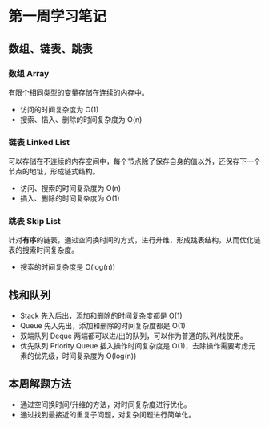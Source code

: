 # 第一周学习笔记

## 数组、链表、跳表

### 数组 Array

有限个相同类型的变量存储在连续的内存中。

- 访问的时间复杂度为 O(1)
- 搜索、插入、删除的时间复杂度为 O(n)

### 链表 Linked List

可以存储在不连续的内存空间中，每个节点除了保存自身的值以外，还保存下一个节点的地址，形成链式结构。

- 访问、搜索的时间复杂度为 O(n)
- 插入、删除的时间复杂度为 O(1)

### 跳表 Skip List

针对**有序**的链表，通过空间换时间的方式，进行升维，形成跳表结构，从而优化链表的搜索时间复杂度。

- 搜索的时间复杂度是 O(log(n))

## 栈和队列

- Stack 先入后出，添加和删除的时间复杂度都是 O(1)
- Queue 先入先出，添加和删除的时间复杂度都是 O(1)
- 双端队列 Deque 两端都可以进/出的队列，可以作为普通的队列/栈使用。
- 优先队列 Priority Queue 插入操作时间复杂度是 O(1)，去除操作需要考虑元素的优先级，时间复杂度为 O(log(n))

## 本周解题方法

- 通过空间换时间/升维的方法，对时间复杂度进行优化。
- 通过找到最接近的重复子问题，对复杂问题进行简单化。